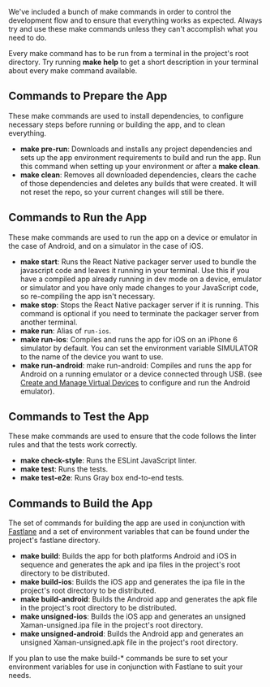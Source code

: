 We've included a bunch of make commands in order to control the development flow and to ensure that everything works as expected. Always try and use these make commands unless they can't accomplish what you need to do.

Every make command has to be run from a terminal in the project's root directory. Try running **make help** to get a short description in your terminal about every make command available.

## Commands to Prepare the App

These make commands are used to install dependencies, to configure necessary steps before running or building the app, and to clean everything.

- **make pre-run**: Downloads and installs any project dependencies and sets up the app environment requirements to build and run the app. Run this command when setting up your environment or after a **make clean**.
- **make clean**: Removes all downloaded dependencies, clears the cache of those dependencies and deletes any builds that were created. It will not reset the repo, so your current changes will still be there.

## Commands to Run the App

These make commands are used to run the app on a device or emulator in the case of Android, and on a simulator in the case of iOS.

- **make start**: Runs the React Native packager server used to bundle the javascript code and leaves it running in your terminal. Use this if you have a compiled app already running in dev mode on a device, emulator or simulator and you have only made changes to your JavaScript code, so re-compiling the app isn't necessary.
- **make stop**: Stops the React Native packager server if it is running. This command is optional if you need to terminate the packager server from another terminal.
- **make run**: Alias of `run-ios`.
- **make run-ios**: Compiles and runs the app for iOS on an iPhone 6 simulator by default. You can set the environment variable SIMULATOR to the name of the device you want to use.
- **make run-android**: make run-android: Compiles and runs the app for Android on a running emulator or a device connected through USB. (see [Create and Manage Virtual Devices](https://developer.android.com/studio/run/managing-avds.html) to configure and run the Android emulator).

## Commands to Test the App

These make commands are used to ensure that the code follows the linter rules and that the tests work correctly.

- **make check-style**: Runs the ESLint JavaScript linter.
- **make test**: Runs the tests.
- **make test-e2e**: Runs Gray box end-to-end tests.


## Commands to Build the App

The set of commands for building the app are used in conjunction with [Fastlane](https://fastlane.tools/) and a set of environment variables that can be found under the project's fastlane directory.

- **make build**: Builds the app for both platforms Android and iOS in sequence and generates the apk and ipa files in the project's root directory to be distributed.
- **make build-ios**: Builds the iOS app and generates the ipa file in the project's root directory to be distributed.
- **make build-android**: Builds the Android app and generates the apk file in the project's root directory to be distributed.
- **make unsigned-ios**: Builds the iOS app and generates an unsigned Xaman-unsigned.ipa file in the project's root directory.
- **make unsigned-android**: Builds the Android app and generates an unsigned Xaman-unsigned.apk file in the project's root directory.

If you plan to use the make build-\* commands be sure to set your environment variables for use in conjunction with Fastlane to suit your needs.
